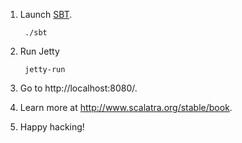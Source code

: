 1. Launch [SBT](http://code.google.com/p/simple-build-tool).

        ./sbt

2. Run Jetty

        jetty-run

3. Go to http://localhost:8080/.

4. Learn more at http://www.scalatra.org/stable/book.

5. Happy hacking!

